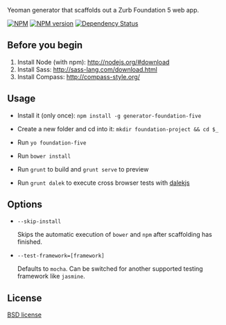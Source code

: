 Yeoman generator that scaffolds out a Zurb Foundation 5 web app.

[![NPM](https://nodei.co/npm/generator-foundation-five.png?downloads=true)](https://nodei.co/npm/generator-foundation-five/)
[![NPM version](https://badge.fury.io/js/generator-foundation-five.png)](http://badge.fury.io/js/generator-foundation-five)
[![Dependency Status](https://david-dm.org/bauschan/generator-foundation-five.png)](https://david-dm.org/bauschan/generator-foundation-five)


## Before you begin

1. Install Node (with npm): http://nodejs.org/#download
2. Install Sass: http://sass-lang.com/download.html 
3. Install Compass: http://compass-style.org/

## Usage

- Install it (only once): `npm install -g generator-foundation-five`

- Create a new folder and cd into it: `mkdir foundation-project && cd $_`

- Run `yo foundation-five`

- Run `bower install`

- Run `grunt` to build and `grunt serve` to preview

- Run `grunt dalek` to execute cross browser tests with [dalekjs](http://dalekjs.com/)



## Options

* `--skip-install`

  Skips the automatic execution of `bower` and `npm` after
  scaffolding has finished.

* `--test-framework=[framework]`

  Defaults to `mocha`. Can be switched for
  another supported testing framework like `jasmine`.



## License

[BSD license](http://opensource.org/licenses/bsd-license.php)